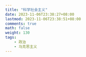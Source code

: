 ```yaml
---
title: "科学社会主义"
date: 2023-11-06T23:38:27+08:00
lastmod: 2023-11-06T23:38:51+08:00
comments: true
math: false
weight: 130
tags:
    - 政治
    - 马克思主义
---
```


